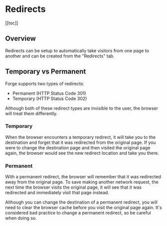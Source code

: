 # Redirects

[[toc]]

## Overview

Redirects can be setup to automatically take visitors from one page to another and can be created from the "Redirects" tab.

## Temporary vs Permanent

Forge supports two types of redirects:

- Permanent (HTTP Status Code 301)
- Temporary (HTTP Status Code 302)

Although both of these redirect types are invisible to the user, the browser will treat them differently.

### Temporary

When the browser encounters a temporary redirect, it will take you to the destination and forget that it was redirected from the original page. If you were to change the destination page and then visited the original page again, the browser would see the new redirect location and take you there.

### Permanent

With a permanent redirect, the browser will remember that it was redirected away from the original page. To save making another network request, the next time the browser visits the original page, it will see that it was redirected and immediately visit that page instead.

Although you can change the destination of a permanent redirect, you will need to clear the browser cache before you visit the original page again. It's considered bad practice to change a permanent redirect, so be careful when doing so.
